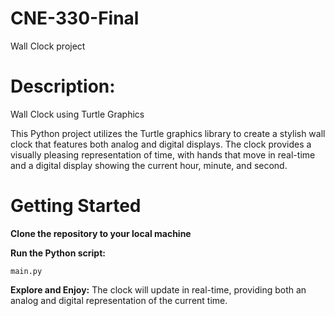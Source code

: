 # CNE-330-Final
Wall Clock project

# Description: 
 Wall Clock using Turtle Graphics

This Python project utilizes the Turtle graphics library to create a stylish wall clock that 
features both analog and digital displays. The clock provides a visually pleasing 
representation of time, with hands that move in real-time and a digital display showing 
the current hour, minute, and second.


# Getting Started

**Clone the repository to your local machine**

**Run the Python script:**

 ``` 
 main.py
 ```

**Explore and Enjoy:** 
The clock will update in real-time, providing both an analog and digital representation of the current time.




